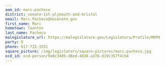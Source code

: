 ```yaml
---
aom_id: marc-pacheco
district: senate-1st-plymouth-and-bristol
email: Marc.Pacheco@masenate.gov
first_name: Marc
hometown: Taunton
last_name: Pacheco
malegislature_url: https://malegislature.gov/Legislators/Profile/MRP0
party: D
phone: 617-722-1551
square_picture: /img/legislators/square-pictures/marc-pacheco.jpg
ocd_id: ocd-person/9e8c3405-d8ed-4838-a376-d19c357f4cb4
---
```


